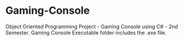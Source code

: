 # Gaming-Console
Object Oriented Programming Project - Gaming Console using C# - 2nd Semester.
Gaming Console Executable folder includes the .exe file.
